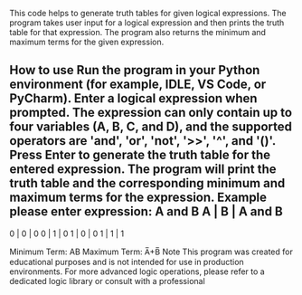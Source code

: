﻿This code helps to generate truth tables for given logical expressions. The program takes user input for a logical expression and then prints the truth table for that expression. The program also returns the minimum and maximum terms for the given expression.

How to use
Run the program in your Python environment (for example, IDLE, VS Code, or PyCharm).
Enter a logical expression when prompted. The expression can only contain up to four variables (A, B, C, and D), and the supported operators are 'and', 'or', 'not', '>>', '^', and '()'.
Press Enter to generate the truth table for the entered expression.
The program will print the truth table and the corresponding minimum and maximum terms for the expression.
Example
please enter expression: A and B
A | B | A and B
----------
0 | 0 | 0
0 | 1 | 0
1 | 0 | 0
1 | 1 | 1

Minimum Term:  AB
Maximum Term:  A̅+B̅
Note
This program was created for educational purposes and is not intended for use in production environments. For more advanced logic operations, please refer to a dedicated logic library or consult with a professional
